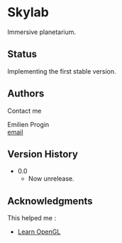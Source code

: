 # Skylab

Immersive planetarium.

## Status

Implementing the first stable version.

## Authors

Contact me

Emilien Progin  
[email](mailto:emilien.progin@gmail.com?)

## Version History

* 0.0
    * Now unrelease.

## Acknowledgments

This helped me :
* [Learn OpenGL](https://learnopengl.com/)